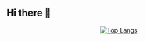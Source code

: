 
## Hi there 👋

<div align="center">
  <a href="https://github.com/anuraghazra/github-readme-stats">
    <img src="https://github-readme-stats.vercel.app/api/top-langs/?username=tor-ato&hide=Makefile" alt="Top Langs" />
  </a>
</div>






